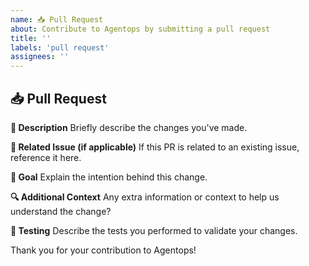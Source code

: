 ```yaml
---
name: 📥 Pull Request
about: Contribute to Agentops by submitting a pull request
title: ''
labels: 'pull request'
assignees: ''
---
```


## 📥 Pull Request

**📘 Description**
Briefly describe the changes you've made.

**🔄 Related Issue (if applicable)**
If this PR is related to an existing issue, reference it here.

**🎯 Goal**
Explain the intention behind this change.

**🔍 Additional Context**
Any extra information or context to help us understand the change?

**🧪 Testing**
Describe the tests you performed to validate your changes.

Thank you for your contribution to Agentops!
